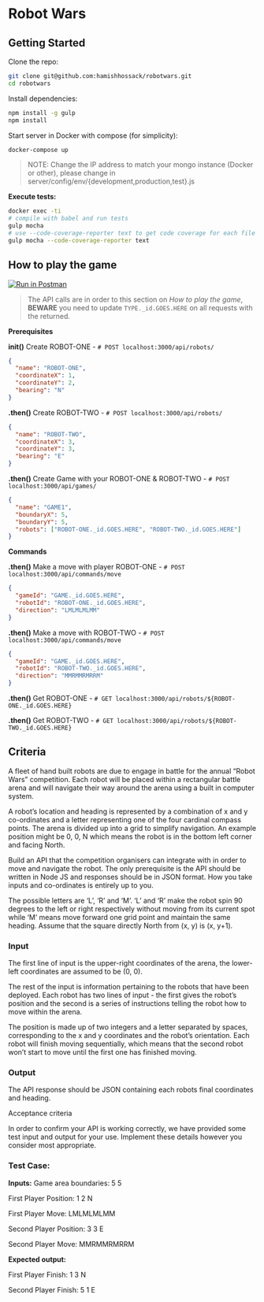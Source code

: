 # Robot Wars

## Getting Started

Clone the repo:
```sh
git clone git@github.com:hamishhossack/robotwars.git
cd robotwars
```

Install dependencies:
```sh
npm install -g gulp
npm install
```

Start server in Docker with compose (for simplicity):
```sh
docker-compose up
```

> NOTE: Change the IP address to match your mongo instance (Docker or other), please change in server/config/env/{development,production,test}.js

**Execute tests:**
```sh
docker exec -ti
# compile with babel and run tests
gulp mocha
# use --code-coverage-reporter text to get code coverage for each file
gulp mocha --code-coverage-reporter text
```

## How to play the game

[![Run in Postman](https://run.pstmn.io/button.svg)](https://app.getpostman.com/run-collection/7fe888e473c80a2aa7fc)
> The API calls are in order to this section on *How to play the game*, **BEWARE** you need to update `TYPE._id.GOES.HERE` on all requests with the returned.

**Prerequisites**

**init()** Create ROBOT-ONE - `# POST localhost:3000/api/robots/`
```json
{
  "name": "ROBOT-ONE",
  "coordinateX": 1,
  "coordinateY": 2,
  "bearing": "N"
}
```
**.then()** Create ROBOT-TWO - `# POST localhost:3000/api/robots/`
```json
{
  "name": "ROBOT-TWO",
  "coordinateX": 3,
  "coordinateY": 3,
  "bearing": "E"
}
```
**.then()** Create Game with your ROBOT-ONE & ROBOT-TWO - `# POST localhost:3000/api/games/`
```json
{
  "name": "GAME1",
  "boundaryX": 5,
  "boundaryY": 5,
  "robots": ["ROBOT-ONE._id.GOES.HERE", "ROBOT-TWO._id.GOES.HERE"]
}
```
**Commands**

**.then()** Make a move with player ROBOT-ONE - `# POST localhost:3000/api/commands/move`
```json
{
  "gameId": "GAME._id.GOES.HERE",
  "robotId": "ROBOT-ONE._id.GOES.HERE",
  "direction": "LMLMLMLMM"
}
```

**.then()** Make a move with ROBOT-TWO - `# POST localhost:3000/api/commands/move`
```json
{
  "gameId": "GAME._id.GOES.HERE",
  "robotId": "ROBOT-TWO._id.GOES.HERE",
  "direction": "MMRMMRMRRM"
}
```

**.then()** Get ROBOT-ONE - `# GET localhost:3000/api/robots/${ROBOT-ONE._id.GOES.HERE}`

**.then()** Get ROBOT-TWO - `# GET localhost:3000/api/robots/${ROBOT-TWO._id.GOES.HERE}`


## Criteria

A fleet of hand built robots are due to engage in battle for the annual “Robot Wars” competition. Each robot will be placed within a rectangular battle arena and will navigate their way around the arena using a built in computer system.

A robot’s location and heading is represented by a combination of x and y co-ordinates and a letter representing one of the four cardinal compass points. The arena is divided up into a grid to simplify navigation. An example position might be 0, 0, N which means the robot is in the bottom left corner and facing North.

Build an API that the competition organisers can integrate with in order to move and navigate the robot. The only prerequisite is the API should be written in Node JS and responses should be in JSON format. How you take inputs and co-ordinates is entirely up to you.

The possible letters are ‘L’, ‘R’ and ‘M’. ‘L’ and ‘R’ make the robot spin 90 degrees to the left or right respectively without moving from its current spot while ‘M’ means move forward one grid point and maintain the same heading. Assume that the square directly North from (x, y) is (x, y+1).

### Input

The first line of input is the upper-right coordinates of the arena, the lower-left coordinates are assumed to be (0, 0).

The rest of the input is information pertaining to the robots that have been deployed. Each robot has two lines of input - the first gives the robot’s position and the second is a series of instructions telling the robot how to move within the arena.

The position is made up of two integers and a letter separated by spaces, corresponding to the x and y coordinates and the robot’s orientation. Each robot will finish moving sequentially, which means that the second robot won’t start to move until the first one has finished moving.

### Output

The API response should be JSON containing each robots final coordinates and heading.

Acceptance criteria

In order to confirm your API is working correctly, we have provided some test input and output for your use. Implement these details however you consider most appropriate.

### Test Case:

**Inputs:**
Game area boundaries: 5 5

First Player Position: 1 2 N

First Player Move: LMLMLMLMM

Second Player Position: 3 3 E

Second Player Move: MMRMMRMRRM

**Expected output:**

First Player Finish: 1 3 N

Second Player Finish: 5 1 E
